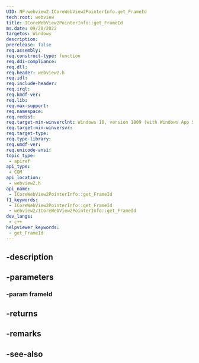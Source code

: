 ```yaml
---
UID: NF:webview2.ICoreWebView2PointerInfo.get_FrameId
tech.root: webview
title: ICoreWebView2PointerInfo::get_FrameId
ms.date: 09/20/2022
targetos: Windows
description: 
prerelease: false
req.assembly: 
req.construct-type: function
req.ddi-compliance: 
req.dll: 
req.header: webview2.h
req.idl: 
req.include-header: 
req.irql: 
req.kmdf-ver: 
req.lib: 
req.max-support: 
req.namespace: 
req.redist: 
req.target-min-winverclnt: Windows 10, version 1809 (with Windows App SDK 1.1 or later)
req.target-min-winversvr: 
req.target-type: 
req.type-library: 
req.umdf-ver: 
req.unicode-ansi: 
topic_type:
 - apiref
api_type:
 - COM
api_location:
 - webview2.h
api_name:
 - ICoreWebView2PointerInfo::get_FrameId
f1_keywords:
 - ICoreWebView2PointerInfo::get_FrameId
 - webview2/ICoreWebView2PointerInfo::get_FrameId
dev_langs:
 - c++
helpviewer_keywords:
 - get_FrameId
---
```


## -description

## -parameters

### -param frameId

## -returns

## -remarks

## -see-also


